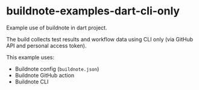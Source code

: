 # buildnote-examples-dart-cli-only

Example use of buildnote in dart project.

The build collects test results and workflow data using CLI only (via GitHub API and personal access token).

This example uses:
- Buildnote config (`buildnote.json`)
- Buildnote GitHub action
- Buildnote CLI